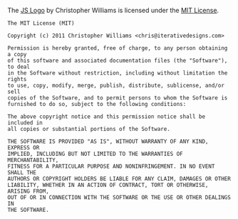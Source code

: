 The [JS Logo][1] by Christopher Williams is licensed under the [MIT License][2].

```
The MIT License (MIT)

Copyright (c) 2011 Christopher Williams <chris@iterativedesigns.com>

Permission is hereby granted, free of charge, to any person obtaining a copy
of this software and associated documentation files (the "Software"), to deal
in the Software without restriction, including without limitation the rights
to use, copy, modify, merge, publish, distribute, sublicense, and/or sell
copies of the Software, and to permit persons to whom the Software is
furnished to do so, subject to the following conditions:

The above copyright notice and this permission notice shall be included in
all copies or substantial portions of the Software.

THE SOFTWARE IS PROVIDED "AS IS", WITHOUT WARRANTY OF ANY KIND, EXPRESS OR
IMPLIED, INCLUDING BUT NOT LIMITED TO THE WARRANTIES OF MERCHANTABILITY,
FITNESS FOR A PARTICULAR PURPOSE AND NONINFRINGEMENT. IN NO EVENT SHALL THE
AUTHORS OR COPYRIGHT HOLDERS BE LIABLE FOR ANY CLAIM, DAMAGES OR OTHER
LIABILITY, WHETHER IN AN ACTION OF CONTRACT, TORT OR OTHERWISE, ARISING FROM,
OUT OF OR IN CONNECTION WITH THE SOFTWARE OR THE USE OR OTHER DEALINGS IN
THE SOFTWARE.
```

[1]: https://github.com/voodootikigod/logo.js
[2]: https://github.com/voodootikigod/logo.js/blob/6def2d5dac631d60a5b526e8293a33f6bbfb895d/LICENSE
